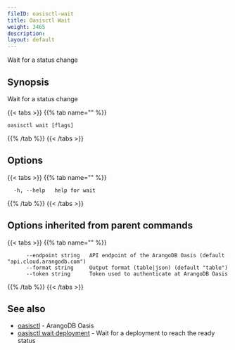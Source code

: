 ```yaml
---
fileID: oasisctl-wait
title: Oasisctl Wait
weight: 3465
description: 
layout: default
---
```

Wait for a status change

## Synopsis

Wait for a status change

{{< tabs >}}
{{% tab name="" %}}
```
oasisctl wait [flags]
```
{{% /tab %}}
{{< /tabs >}}

## Options

{{< tabs >}}
{{% tab name="" %}}
```
  -h, --help   help for wait
```
{{% /tab %}}
{{< /tabs >}}

## Options inherited from parent commands

{{< tabs >}}
{{% tab name="" %}}
```
      --endpoint string   API endpoint of the ArangoDB Oasis (default "api.cloud.arangodb.com")
      --format string     Output format (table|json) (default "table")
      --token string      Token used to authenticate at ArangoDB Oasis
```
{{% /tab %}}
{{< /tabs >}}

## See also

* [oasisctl](../oasisctl-options)	 - ArangoDB Oasis
* [oasisctl wait deployment](oasisctl-wait-deployment)	 - Wait for a deployment to reach the ready status

